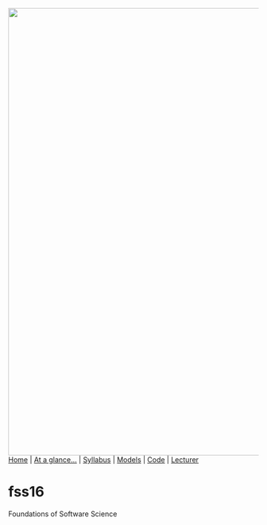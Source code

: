 [<img width=900 src="https://raw.githubusercontent.com/txt/fss16/master/img/fss16.png">](http://tiny.cc/fss2016)   
[Home](http://tiny.cc/fss2016) |
[At a glance...](OVERVIEW.md) |
[Syllabus](SYLLABUS.md) |
[Models](MODELS.md) |
[Code](src) |
[Lecturer](http://menzies.us) 


# fss16

Foundations of Software Science
